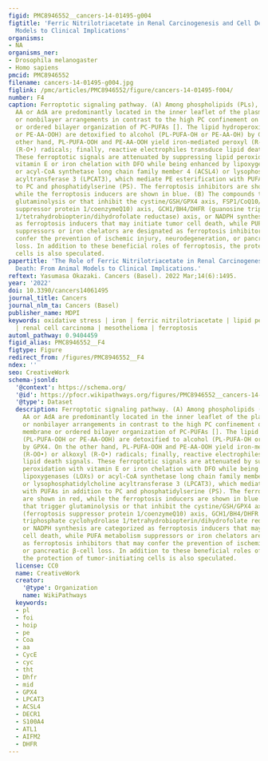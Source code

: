 ```yaml
---
figid: PMC8946552__cancers-14-01495-g004
figtitle: 'Ferric Nitrilotriacetate in Renal Carcinogenesis and Cell Death: From Animal
  Models to Clinical Implications'
organisms:
- NA
organisms_ner:
- Drosophila melanogaster
- Homo sapiens
pmcid: PMC8946552
filename: cancers-14-01495-g004.jpg
figlink: /pmc/articles/PMC8946552/figure/cancers-14-01495-f004/
number: F4
caption: Ferroptotic signaling pathway. (A) Among phospholipids (PLs), PE-esterified
  AA or AdA are predominantly located in the inner leaflet of the plasma membrane
  or nonbilayer arrangements in contrast to the high PC confinement on the outer membrane
  or ordered bilayer organization of PC-PUFAs []. The lipid hydroperoxides (PL-PUFA-OOH
  or PE-AA-OOH) are detoxified to alcohol (PL-PUFA-OH or PE-AA-OH) by GPX4. On the
  other hand, PL-PUFA-OOH and PE-AA-OOH yield iron-mediated peroxyl (R-OO•) or alkoxyl
  (R-O•) radicals; finally, reactive electrophiles transduce lipid death signals.
  These ferroptotic signals are attenuated by suppressing lipid peroxidation with
  vitamin E or iron chelation with DFO while being enhanced by lipoxygenases (LOXs)
  or acyl-CoA synthetase long chain family member 4 (ACSL4) or lysophosphatidylcholine
  acyltransferase 3 (LPCAT3), which mediate PE esterification with PUFAs in addition
  to PC and phosphatidylserine (PS). The ferroptosis inhibitors are shown in red,
  while the ferroptosis inducers are shown in blue. (B) The compounds that trigger
  glutaminolysis or that inhibit the cystine/GSH/GPX4 axis, FSP1/CoQ10/α-Toc (ferroptosis
  suppressor protein 1/coenzymeQ10) axis, GCH1/BH4/DHFR (guanosine triphosphate cyclohydrolase
  1/tetrahydrobiopterin/dihydrofolate reductase) axis, or NADPH synthesis are categorized
  as ferroptosis inducers that may initiate tumor cell death, while PUFA metabolism
  suppressors or iron chelators are designated as ferroptosis inhibitors that may
  confer the prevention of ischemic injury, neurodegeneration, or pancreatic β-cell
  loss. In addition to these beneficial roles of ferroptosis, the protection of tumor-initiating
  cells is also speculated.
papertitle: 'The Role of Ferric Nitrilotriacetate in Renal Carcinogenesis and Cell
  Death: From Animal Models to Clinical Implications.'
reftext: Yasumasa Okazaki. Cancers (Basel). 2022 Mar;14(6):1495.
year: '2022'
doi: 10.3390/cancers14061495
journal_title: Cancers
journal_nlm_ta: Cancers (Basel)
publisher_name: MDPI
keywords: oxidative stress | iron | ferric nitrilotriacetate | lipid peroxidation
  | renal cell carcinoma | mesothelioma | ferroptosis
automl_pathway: 0.9404459
figid_alias: PMC8946552__F4
figtype: Figure
redirect_from: /figures/PMC8946552__F4
ndex: ''
seo: CreativeWork
schema-jsonld:
  '@context': https://schema.org/
  '@id': https://pfocr.wikipathways.org/figures/PMC8946552__cancers-14-01495-g004.html
  '@type': Dataset
  description: Ferroptotic signaling pathway. (A) Among phospholipids (PLs), PE-esterified
    AA or AdA are predominantly located in the inner leaflet of the plasma membrane
    or nonbilayer arrangements in contrast to the high PC confinement on the outer
    membrane or ordered bilayer organization of PC-PUFAs []. The lipid hydroperoxides
    (PL-PUFA-OOH or PE-AA-OOH) are detoxified to alcohol (PL-PUFA-OH or PE-AA-OH)
    by GPX4. On the other hand, PL-PUFA-OOH and PE-AA-OOH yield iron-mediated peroxyl
    (R-OO•) or alkoxyl (R-O•) radicals; finally, reactive electrophiles transduce
    lipid death signals. These ferroptotic signals are attenuated by suppressing lipid
    peroxidation with vitamin E or iron chelation with DFO while being enhanced by
    lipoxygenases (LOXs) or acyl-CoA synthetase long chain family member 4 (ACSL4)
    or lysophosphatidylcholine acyltransferase 3 (LPCAT3), which mediate PE esterification
    with PUFAs in addition to PC and phosphatidylserine (PS). The ferroptosis inhibitors
    are shown in red, while the ferroptosis inducers are shown in blue. (B) The compounds
    that trigger glutaminolysis or that inhibit the cystine/GSH/GPX4 axis, FSP1/CoQ10/α-Toc
    (ferroptosis suppressor protein 1/coenzymeQ10) axis, GCH1/BH4/DHFR (guanosine
    triphosphate cyclohydrolase 1/tetrahydrobiopterin/dihydrofolate reductase) axis,
    or NADPH synthesis are categorized as ferroptosis inducers that may initiate tumor
    cell death, while PUFA metabolism suppressors or iron chelators are designated
    as ferroptosis inhibitors that may confer the prevention of ischemic injury, neurodegeneration,
    or pancreatic β-cell loss. In addition to these beneficial roles of ferroptosis,
    the protection of tumor-initiating cells is also speculated.
  license: CC0
  name: CreativeWork
  creator:
    '@type': Organization
    name: WikiPathways
  keywords:
  - pl
  - foi
  - hoip
  - pe
  - Coa
  - aa
  - CycE
  - cyc
  - tht
  - Dhfr
  - mid
  - GPX4
  - LPCAT3
  - ACSL4
  - DECR1
  - S100A4
  - ATL1
  - AIFM2
  - DHFR
---
```

